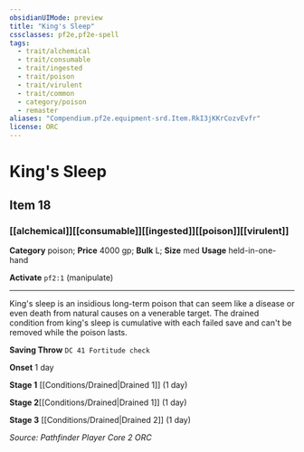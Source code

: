 ```yaml
---
obsidianUIMode: preview
title: "King's Sleep"
cssclasses: pf2e,pf2e-spell
tags:
  - trait/alchemical
  - trait/consumable
  - trait/ingested
  - trait/poison
  - trait/virulent
  - trait/common
  - category/poison
  - remaster
aliases: "Compendium.pf2e.equipment-srd.Item.RkI3jKKrCozvEvfr"
license: ORC
---
```

# King's Sleep
## Item 18
### [[alchemical]][[consumable]][[ingested]][[poison]][[virulent]]

**Category** poison; 
**Price** 4000 gp; 
**Bulk** L; **Size** med
**Usage** held-in-one-hand

**Activate** `pf2:1` (manipulate)

* * *

King's sleep is an insidious long-term poison that can seem like a disease or even death from natural causes on a venerable target. The drained condition from king's sleep is cumulative with each failed save and can't be removed while the poison lasts.

**Saving Throw** `DC 41 Fortitude check`

**Onset** 1 day

**Stage 1** [[Conditions/Drained|Drained 1]] (1 day)

**Stage 2**[[Conditions/Drained|Drained 1]] (1 day)

**Stage 3** [[Conditions/Drained|Drained 2]] (1 day)

*Source: Pathfinder Player Core 2*
*ORC*